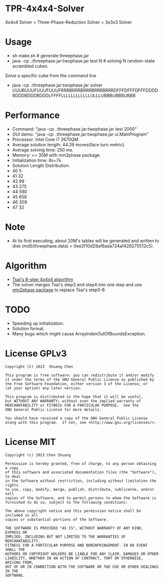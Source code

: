 TPR-4x4x4-Solver
================

4x4x4 Solver = Three-Phase-Reduction Solver + 3x3x3 Solver

# Usage
 - sh make.sh   # generate threephase.jar
 - java -cp .:threephase.jar:twophase.jar test N   # solving N random-state scrambled cubes.

Solve a specific cube from the command line
 - java -cp .:threephase.jar:twophase.jar solver UUURUUUFUUUFUUUFRRRBRRRBRRRBRRRBRRRDFFFDFFFDFFFDDDDBDDDBDDDBDDDLFFFFLLLLLLLLLLLLULLLUBBBUBBBUBBB

# Performance
 - Command: "java -cp .:threephase.jar:twophase.jar test 2000"
 - GUI demo: "java -cp .:threephase.jar:twophase.jar ui.MainProgram"
 - Processor: Intel Core i7 2670QM
 - Average solution length: 44.39 moves(face turn metric).
 - Average solving time: 250 ms.
 - Memory: <= 30M with min2phase package.
 - Initialization time: 6s~7s
 - Solution Length Distribution:
 - 40  5
 - 41  32
 - 42  99
 - 43  275
 - 44  590
 - 45  658
 - 46  309
 - 47  32

# Note
 - At its first executing, about 20M's tables will be generated and written to disk (md5(threephase.data) = 0ee2f10d29af8ada724a1426275512c5). 

# Algorithm
 - [Tsai's 8-step 4x4x4 algorithm](http://cubezzz.dyndns.org/drupal/?q=node/view/73#comment-2588)
 - The solver merges Tsai's step3 and step4 into one step and use [min2phase package](https://github.com/ChenShuang/min2phase) to replace Tsai's step5-8

# TODO
 - Speeding up initialization.
 - Solution format.
 - Many bugs which might cause ArrayIndexOutOfBoundsException.

# License GPLv3

    Copyright (C) 2023  Shuang Chen

    This program is free software: you can redistribute it and/or modify
    it under the terms of the GNU General Public License as published by
    the Free Software Foundation, either version 3 of the License, or
    (at your option) any later version.

    This program is distributed in the hope that it will be useful,
    but WITHOUT ANY WARRANTY; without even the implied warranty of
    MERCHANTABILITY or FITNESS FOR A PARTICULAR PURPOSE.  See the
    GNU General Public License for more details.

    You should have received a copy of the GNU General Public License
    along with this program.  If not, see <http://www.gnu.org/licenses/>.

# License MIT

    Copyright (c) 2023 Chen Shuang

    Permission is hereby granted, free of charge, to any person obtaining a copy
    of this software and associated documentation files (the "Software"), to deal
    in the Software without restriction, including without limitation the rights
    to use, copy, modify, merge, publish, distribute, sublicense, and/or sell
    copies of the Software, and to permit persons to whom the Software is
    furnished to do so, subject to the following conditions:

    The above copyright notice and this permission notice shall be included in all
    copies or substantial portions of the Software.

    THE SOFTWARE IS PROVIDED "AS IS", WITHOUT WARRANTY OF ANY KIND, EXPRESS OR
    IMPLIED, INCLUDING BUT NOT LIMITED TO THE WARRANTIES OF MERCHANTABILITY,
    FITNESS FOR A PARTICULAR PURPOSE AND NONINFRINGEMENT. IN NO EVENT SHALL THE
    AUTHORS OR COPYRIGHT HOLDERS BE LIABLE FOR ANY CLAIM, DAMAGES OR OTHER
    LIABILITY, WHETHER IN AN ACTION OF CONTRACT, TORT OR OTHERWISE, ARISING FROM,
    OUT OF OR IN CONNECTION WITH THE SOFTWARE OR THE USE OR OTHER DEALINGS IN THE
    SOFTWARE.

